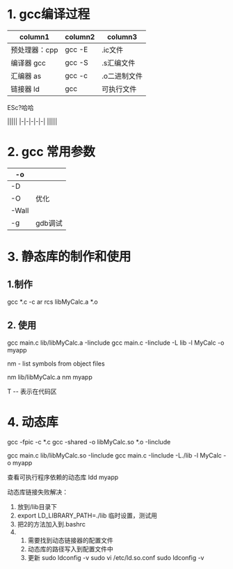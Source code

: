 # 1. gcc编译过程
|column1|column2|column3|
|-|-|-|
|预处理器：cpp|gcc -E|.ic文件|
|编译器 gcc|gcc -S|.s汇编文件|
|汇编器 as|gcc -c|.o二进制文件|
|链接器 ld|gcc |可执行文件|

ESc?哈哈

|||||
|-|-|-|-|-|
|||||

# 2. gcc 常用参数
|-o||
|-|-|
|-D||
|-O|优化|
|-Wall||
|-g|gdb调试|

# 3. 静态库的制作和使用

## 1.制作
gcc *.c -c
ar rcs libMyCalc.a *.o


## 2. 使用
 gcc main.c lib/libMyCalc.a -Iinclude
 gcc main.c -Iinclude -L lib -l MyCalc -o myapp


nm - list symbols from object files

nm lib/libMyCalc.a
nm myapp

T -- 表示在代码区

# 4. 动态库

gcc -fpic -c *.c
gcc -shared -o libMyCalc.so *.o -Iinclude

gcc main.c lib/libMyCalc.so  -Iinclude
gcc main.c -Iinclude -L./lib -l MyCalc -o myapp

查看可执行程序依赖的动态库
ldd myapp

动态库链接失败解决：
1. 放到/lib目录下
2. export LD_LIBRARY_PATH=./lib   临时设置，测试用
3. 把2的方法加入到.bashrc
4. 1. 需要找到动态链接器的配置文件
   2. 动态库的路径写入到配置文件中
   3. 更新
   sudo ldconfig -v
   sudo vi /etc/ld.so.conf
   sudo ldconfig -v


